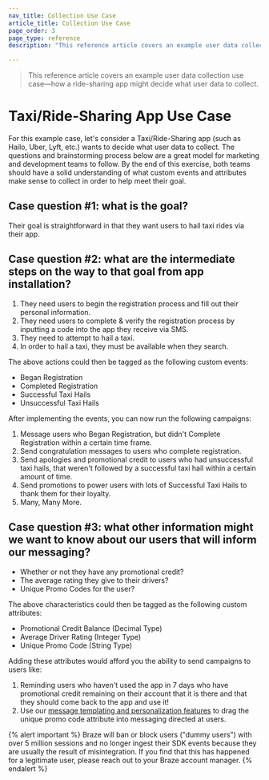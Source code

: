 ```yaml
---
nav_title: Collection Use Case
article_title: Collection Use Case
page_order: 3
page_type: reference
description: "This reference article covers an example user data collection use case—how a ride-sharing app might decide what user data to collect."

---
```


> This reference article covers an example user data collection use case—how a ride-sharing app might decide what user data to collect.

# Taxi/Ride-Sharing App Use Case

For this example case, let's consider a Taxi/Ride-Sharing app (such as Hailo, Uber, Lyft, etc.) wants to decide what user data to collect. The questions and brainstorming process below are a great model for marketing and development teams to follow. By the end of this exercise, both teams should have a solid understanding of what custom events and attributes make sense to collect in order to help meet their goal.

## Case question #1: what is the goal?

Their goal is straightforward in that they want users to hail taxi rides via their app.

## Case question #2: what are the intermediate steps on the way to that goal from app installation?

1. They need users to begin the registration process and fill out their personal information.
2. They need users to complete & verify the registration process by inputting a code into the app they receive via SMS.
3. They need to attempt to hail a taxi.
4. In order to hail a taxi, they must be available when they search.

The above actions could then be tagged as the following custom events:

- Began Registration
- Completed Registration
- Successful Taxi Hails
- Unsuccessful Taxi Hails

After implementing the events, you can now run the following campaigns:

1. Message users who Began Registration, but didn't Complete Registration within a certain time frame.
2. Send congratulation messages to users who complete registration.
3. Send apologies and promotional credit to users who had unsuccessful taxi hails, that weren't followed by a successful taxi hail within a certain amount of time.
4. Send promotions to power users with lots of Successful Taxi Hails to thank them for their loyalty.
5. Many, Many More.

## Case question #3: what other information might we want to know about our users that will inform our messaging?

- Whether or not they have any promotional credit?
- The average rating they give to their drivers?
- Unique Promo Codes for the user?

The above characteristics could then be tagged as the following custom attributes:

- Promotional Credit Balance (Decimal Type)
- Average Driver Rating (Integer Type)
- Unique Promo Code (String Type)

Adding these attributes would afford you the ability to send campaigns to users like:

1. Reminding users who haven't used the app in 7 days who have promotional credit remaining on their account that it is there and that they should come back to the app and use it!
2. Use our [message templating and personalization features][13] to drag the unique promo code attribute into messaging directed at users.


{% alert important %}
Braze will ban or block users ("dummy users") with over 5 million sessions and no longer ingest their SDK events because they are usually the result of misintegration. If you find that this has happened for a legitimate user, please reach out to your Braze account manager.
{% endalert %}

[13]: {{site.baseurl}}/user_guide/personalization_and_dynamic_content/overview/#personalized-messaging
